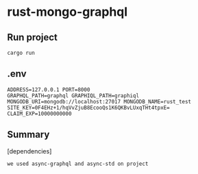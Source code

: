 # rust-mongo-graphql

## Run project
```
cargo run
```

## .env

```
ADDRESS=127.0.0.1 PORT=8000
GRAPHQL_PATH=graphql GRAPHIQL_PATH=graphiql
MONGODB_URI=mongodb://localhost:27017 MONGODB_NAME=rust_test
SITE_KEY=0F4EHz+1/hqVvZjuB8EcooQs1K6QKBvLUxqTHt4tpxE= CLAIM_EXP=10000000000 
```

## Summary
[dependencies]
```
we used async-graphql and async-std on project
```

